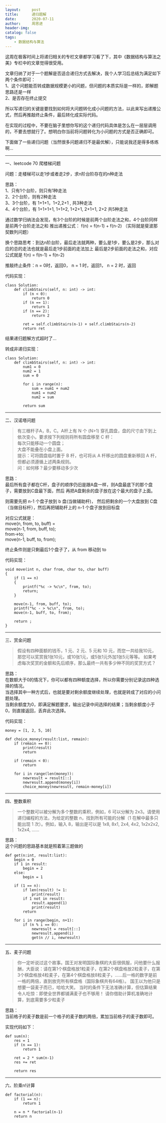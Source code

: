 ```yaml
---
layout:     post
title:      递归题解
date:       2020-07-11
author:     周思进
header-img:	
catalog: false
tags:
    - 数据结构与算法
---
```


这周在极客时间上将递归相关的专栏文章都学习看了下，其中《数据结构与算法之美》专栏中的文章觉得很受用。

文章归纳了对于一个题解是否适合递归方式去解决，我个人学习后总结为满足如下两个条件即可：  
1、这个问题能否转成数据规模更小的问题，但问题的本质实际是一样的，即解题思路还是一样  
2、是否存在终止提交  

所以写递归的关键是要找到如何将大问题转化成小问题的方法，以此来写出递推公式，然后再推敲终止条件，最后转化成实际代码。

在实现的过程中，不要在脑子里想你写的这个递归代码具体是怎么在一层层调用的，不要去想就行了。想明白你当前将问题转化为小问题的方式是否正确即可。

下面做了一些递归问题（当然很多问题递归不是最优解），只能说我还是得多练练啊...

---

一、leetcode 70 爬楼梯问题

问题：走楼梯可以走1步或者走2步，求n阶台阶存在的n种走法

思路：  
1、只有1个台阶，则只有1种走法  
2、2个台阶，则有2种走法  
3、3个台阶，有 1+1+1，1+2,2+1 , 共3种走法  
4、4个台阶，有 1+1+1+1, 1+1+2, 1+2+1, 2+1+1, 2+2 共5种走法  

通过数学归纳法会发现，有3个台阶的时候是前两个台阶走法之和，4个台阶同样是前两个台阶走法之和
推出递推公式： f(n) = f(n-1) + f(n-2)  （实际就是斐波那契数列问题）

换个思路思考：到达n阶台阶，最后走法就两种，要么是1步，要么是2步，那么对应的总的走法也就是最后走1步前面的走法加上
最后是2步前面的走法之和，对应公式就是 f(n) = f(n-1) + f(n-2)

推敲终止条件：n = 0时，返回0，  n = 1 时，返回1， n = 2 时，返回

代码实现：

```
class Solution:
    def climbStairs(self, n: int) -> int:
        if (n < 0):
            return 0
        if (n == 1):
            return 1
        if (n == 2):
            return 2

        ret = self.climbStairs(n-1) + self.climbStairs(n-2)
        return ret
```

结果递归题解方式超时了...

转成非递归实现：

```
class Solution:
    def climbStairs(self, n: int) -> int:
        num1 = 0
        num2 = 1
        sum = 0

        for i in range(n):
            sum = num1 + num2
            num1 = num2
            num2 = sum

        return sum
```

---

二、汉诺塔问题  

> 有三根杆子A，B，C。A杆上有 N 个 (N>1) 穿孔圆盘，盘的尺寸由下到上依次变小。要求按下列规则将所有圆盘移至 C 杆：  
每次只能移动一个圆盘；  
大盘不能叠在小盘上面。  
提示：可将圆盘临时置于 B 杆，也可将从 A 杆移出的圆盘重新移回 A 杆，但都必须遵循上述两条规则。  
问：如何移？最少要移动多少次


思路：  
最后所有盘子都在C杆，盘子的顺序仍旧是跟A盘一样，则A盘最底下的那个盘子，需要放到C盘最下面，然后
再把A盘剩余的盘子放在这个最大的盘子上面。

则需要先把 n-1 个盘子放到 b 盘(当做辅助杆)， 然后把剩余的一个大盘放到 C盘（当做目标杆），然后再把辅助杆上的 n-1 个盘子放到目标盘

对应公式就是：  
move(n, from, to, buff) =   
move(n-1, from, buff, to);  
from->to;  
move(n-1, buff, to, from);  

终止条件则是只剩最后1个盘子了，从 from 移动到 to

代码实现：  


```
void move(int n, char from, char to, char buff)
{
    if (1 == n)
    {
        printf("%c -> %c\n", from, to);
        return;
    }

    move(n-1, from, buff, to);
    printf("%c - > %c\n", from, to);
    move(n-1, buff, to, from);

    return ;
}
```

---

三、赏金问题  

> 假设有四种面额的钱币，1 元、2 元、5 元和 10 元，而您一共给我10元，
    那您可以奖赏我1张10元，或10张1元，或5张1元外加1张5元等等。
    如果考虑每次奖赏的金额和先后顺序，那么最终一共有多少种不同的奖赏方式？
    
思路：  
在数额大于0的情况下，你可以都有四种额度选择，所以你需要分别记录这四种选择的情况。  
当选择其中一种方式后，也就是要对剩余额度继续处理，也就是转成了对应的小问题处理。  
当剩余额度为0，即满足解题要求，输出记录中间选择的结果；当剩余额度小于0，则直接返回，丢弃此次选择。  


代码实现：  
```
money = [1, 2, 5, 10]

def choice_money(result:list, remain):
    if (remain == 0):
        print(result)
        return 

    if (remain < 0):
        return 

    for i in range(len(money)):
        newresult = result[::]
        newresult.append(money[i])
        choice_money(newresult, remain-money[i])
```

---

四、整数乘积

> 一个整数可以被分解为多个整数的乘积，例如，6 可以分解为 2x3。请使用递归编程的方法，为给定的整数 n，找到所有可能的分解（1 在解中最多只能出现 1 次）。例如，输入 8，输出是可以是 1x8, 8x1, 2x4, 4x2, 1x2x2x2, 1x2x4, ……


思路：  
这个问题的思路基本就是照着第三题做的



```
def get(n:int, result:list):
    begin = 0
    if 1 in result:
        begin = 2
    else:
        begin = 1

    if (1 == n):
        if len(result) != 1:
            print(result)
        if 1 not in result:
            result.append(1)
            print(result)
        return

    for i in range(begin, n+1):
        if (n % i == 0):
            newresult = result[::]
            newresult.append(i)
            get(n // i, newresult)
```


---

五、麦子问题  

> 你一定听说过这个故事。国王对发明国际象棋的大臣很佩服，问他要什么报酬，大臣说：请在第1个棋盘格放1粒麦子，在第2个棋盘格放2粒麦子，在第3个棋盘格放4粒麦子，在第4个棋盘格放8粒麦子，......后一格的数字是前一格的两倍，直到放完所有棋盘格（国际象棋共有64格）。
国王以为他只是想要一袋麦子而已，哈哈大笑。
当时的条件下无法准确计算，但估算结果令人吃惊：即使全世界都铺满麦子也不够用！
请你借助计算机准确地计算，到底需要多少粒麦子

思路：  
当前格子的麦子数是前一个格子的麦子数的两倍，累加当前格子的麦子数即可。

实现代码如下：


```
def sum(n):
    res = 1
    if (n == 1):
        return 1

    ret = 2 * sum(n-1)
    res += ret

    return res
```


---

六、阶乘n!计算  


```
def factorial(n):
    if (1 == n):
        return 1

    n = n * factorial(n-1)
    return n
```
